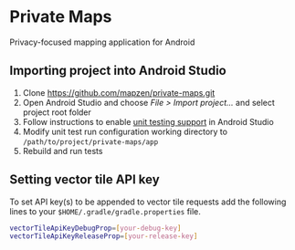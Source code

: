 # Private Maps
Privacy-focused mapping application for Android

## Importing project into Android Studio
1. Clone https://github.com/mapzen/private-maps.git
2. Open Android Studio and choose _File > Import project..._ and select project root folder
3. Follow instructions to enable [unit testing support](http://tools.android.com/tech-docs/unit-testing-support) in Android Studio
4. Modify unit test run configuration working directory to `/path/to/project/private-maps/app`
5. Rebuild and run tests

## Setting vector tile API key
To set API key(s) to be appended to vector tile requests add the following lines to your `$HOME/.gradle/gradle.properties` file.
```bash
vectorTileApiKeyDebugProp=[your-debug-key]
vectorTileApiKeyReleaseProp=[your-release-key]
```
